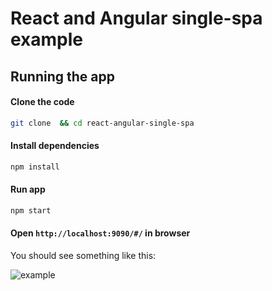 # React and Angular single-spa example

## Running the app
#### Clone the code 
```bash
git clone  && cd react-angular-single-spa
```

#### Install dependencies
```bash
npm install
```

#### Run app
```bash
npm start
```

#### Open `http://localhost:9090/#/` in browser

You should see something like this:

![example](https://raw.githubusercontent.com/IvanJov/react-angular-single-spa/master/example.png)